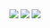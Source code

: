 <img src="https://www.codewars.com/users/Boshen/badges/large" />
<img src="https://github-readme-stats.vercel.app/api?username=Boshen&count_private=true&show_icons=true" />
<img src="https://github-readme-stats.vercel.app/api/top-langs/?username=Boshen&langs_count=10" />
